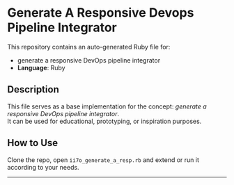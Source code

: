 # Generate A Responsive Devops Pipeline Integrator

This repository contains an auto-generated Ruby file for:

- generate a responsive DevOps pipeline integrator
- **Language**: Ruby

## Description

This file serves as a base implementation for the concept: *generate a responsive DevOps pipeline integrator*.  
It can be used for educational, prototyping, or inspiration purposes.

## How to Use

Clone the repo, open `ii7o_generate_a_resp.rb` and extend or run it according to your needs.

---


